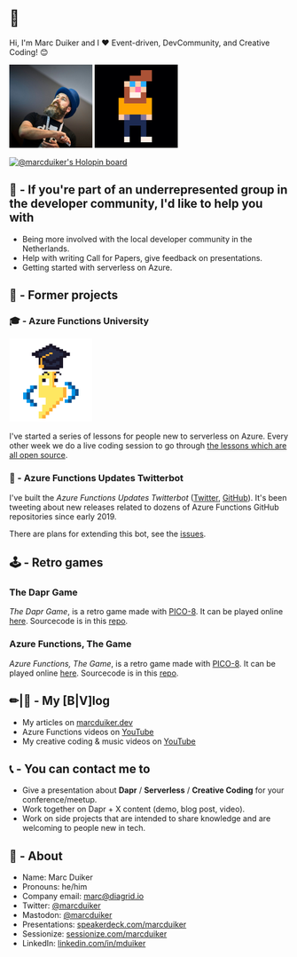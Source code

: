 # 👋 

Hi, I'm Marc Duiker and I ❤ Event-driven, DevCommunity, and Creative Coding! 😊

<img src="marcduiker-speaking_1242.jpg" height="150px"/>

<img src="marc_duiker_pixel_selfie.gif" height="150px"/>

[![@marcduiker's Holopin board](https://holopin.me/marcduiker)](https://holopin.io/@marcduiker)

## 💪 - If you're part of an underrepresented group in the developer community, I'd like to help you with

- Being more involved with the local developer community in the Netherlands.
- Help with writing Call for Papers, give feedback on presentations.
- Getting started with serverless on Azure.

## 🏁 - Former projects

### 🎓 - Azure Functions University

<img src="zappy-university-192.gif" height="150px"/>

I've started a series of lessons for people new to serverless on Azure. Every other week we do a live coding session to go through [the lessons which are all open source](https://github.com/marcduiker/azure-functions-university).

### 🤖 - Azure Functions Updates Twitterbot

I've built the *Azure Functions Updates Twitterbot* ([Twitter](https://twitter.com/az_func_updates), [GitHub](https://github.com/marcduiker/az-func-updates)). It's been tweeting about new releases related to dozens of Azure Functions GitHub repositories since early 2019.

There are plans for extending this bot, see the [issues](https://github.com/marcduiker/az-func-updates/issues).

## 🕹 - Retro games

### The Dapr Game

*The  Dapr Game*, is a retro game made with [PICO-8](https://www.lexaloffle.com/pico-8.php). It can be played online [here](https://marcduiker.itch.io/dapr-game). Sourcecode is in this [repo](https://github.com/marcduiker/pico-8-games).

### Azure Functions, The Game
 
*Azure Functions, The Game*, is a retro game made with [PICO-8](https://www.lexaloffle.com/pico-8.php). It can be played online [here](https://marcduiker.itch.io/azure-functions-the-game). Sourcecode is in this [repo](https://github.com/marcduiker/pico-8-games).

## ✏|🎥 - My [B|V]log

- My articles on [marcduiker.dev](https://marcduiker.dev/)
- Azure Functions videos on [YouTube](https://www.youtube.com/channel/UCmoWqg6T-c8zEGm4sZdnwbA)
- My creative coding & music videos on [YouTube](https://www.youtube.com/@marcduiker)

## 📞 - You can contact me to

- Give a presentation about **Dapr** / **Serverless** / **Creative Coding** for your conference/meetup.
- Work together on Dapr + X content (demo, blog post, video).
- Work on side projects that are intended to share knowledge and are welcoming to people new in tech.

## 🧔 - About

- Name: Marc Duiker
- Pronouns: he/him
- Company email: marc@diagrid.io
- Twitter: [@marcduiker](https://twitter.com/marcduiker)
- Mastodon: [@marcduiker](https://mstdn.social/@marcduiker)
- Presentations: [speakerdeck.com/marcduiker](https://speakerdeck.com/marcduiker)
- Sessionize: [sessionize.com/marcduiker](https://sessionize.com/marcduiker/)
- LinkedIn: [linkedin.com/in/mduiker](https://www.linkedin.com/in/mduiker/)
